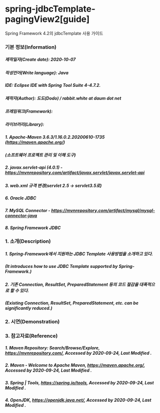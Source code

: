 # spring-jdbcTemplate-pagingView2[guide]
Spring Framework 4.2의 jdbcTemplate 사용 가이드

### 기본 정보(Information)
##### 제작일자(Create date): 2020-10-07
##### 작성언어(Write language): Java
##### IDE: Eclipse IDE with Spring Tool Suite 4-4.7.2.
##### 제작자(Author): 도도(Dodo) / rabbit.white at daum dot net
##### 프레임워크(Framework): 
##### 라이브러리(Library): 
##### 1. Apache-Maven 3.6.3/1.16.0.2.20200610-1735 (https://maven.apache.org/)
##### (소프트웨어 프로젝트 관리 및 이해 도구)
##### 2. javax.servlet-api (4.0.1) - https://mvnrepository.com/artifact/javax.servlet/javax.servlet-api
##### 3. web.xml 규격 변경(servlet 2.5 -> servlet3.5로)
##### 6. Oracle JDBC
##### 7. MySQL Connector - https://mvnrepository.com/artifact/mysql/mysql-connector-java
##### 8. Spring Framework JDBC

### 1. 소개(Description)
##### 1. Spring-Framework에서 지원하는 JDBC Template 사용방법을 소개하고 있다.
##### (It introduces how to use JDBC Template supported by Spring-Framework.)
##### 2. 기존 Connection, ResultSet, PreparedStatement 등의 코드 절감을 대폭적으로 할 수 있다.
##### (Existing Connection, ResultSet, PreparedStatement, etc. can be significantly reduced.)

### 2. 시연(Demonstration)

### 3. 참고자료(Reference)
##### 1. Maven Repository: Search/Browse/Explore, https://mvnrepository.com/, Accessed by 2020-09-24, Last Modified .
##### 2. Maven - Welcome to Apache Maven, https://maven.apache.org/, Accessed by 2020-09-24, Last Modified .
##### 3. Spring | Tools, https://spring.io/tools, Accessed by 2020-09-24, Last Modified .
##### 4. OpenJDK, https://openjdk.java.net/, Accessed by 2020-09-24, Last Modified .
##### 
